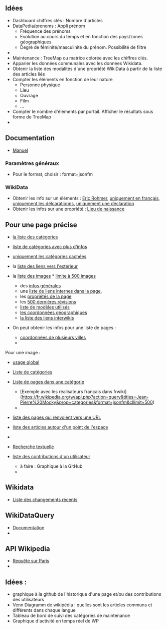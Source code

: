 ## Idées
* Dashboard chiffres clés : Nombre d'articles
* DataPedia/prenoms : Appli prénom 
    * Fréquence des prénoms
    * Evolution au cours du temps et en fonction des pays/zones géographiques
    * Degré de féminité/masculinité du prénom. Possibilité de filtre
* 
* Maintenance : TreeMap ou matrice colorée avec les chiffres clés.
* Apparier les données communales avec les données Wikidata.
* Obtenir la liste des modalités d'une propriété WikiData à partir de la liste des articles liés
* Compter les éléments en fonction de leur nature
     * Personne physique
     * Lieu
     * Ouvrage
     * Film
     * …
* Compter le nombre d'éléments par portail. Afficher le résultats sous forme de TreeMap
* 

## Documentation
* [Manuel](https://www.wikidata.org/w/api.php)

### Paramètres généraux
* Pour le format, choisir : format=jsonfm

### WikiData
* Obtenir les info sur un éléments : [Eric Rohmer](https://www.wikidata.org/w/api.php?action=wbgetentities&ids=Q50764&format=jsonfm), [uniquement en français](https://www.wikidata.org/w/api.php?action=wbgetentities&ids=Q50764&languages=fr&format=jsonfm), [uniquement les délcarationns](https://www.wikidata.org/w/api.php?action=wbgetclaims&entity=Q50764&format=jsonfm), [uniquement une déclaration](https://www.wikidata.org/w/api.php?action=wbgetclaims&entity=Q50764&format=jsonfm&property=P7) 
* Obtenir les infos sur une propriété : [Lieu de naissance](https://www.wikidata.org/w/api.php?action=wbgetentities&ids=P19)

## Pour une page précise
* [la liste des catégories](https://fr.wikipedia.org/w/api.php?action=query&titles=Jean-Pierre%20Mocky&prop=categories&format=jsonfm&cllimit=500)
* [liste de catégories avec plus d'infos](https://fr.wikipedia.org/w/api.php?action=query&titles=Jean-Pierre%20Mocky&prop=categories&format=jsonfm&clprop=timestamp|hidden|sortkey) 
* [uniquement les catégories cachées](https://fr.wikipedia.org/w/api.php?action=query&titles=Jean-Pierre%20Mocky&prop=categories&format=jsonfm&clshow=hidden)
* la [liste des liens vers l'extérieur](https://fr.wikipedia.org/w/api.php?action=query&titles=Jean-Pierre%20Mocky&prop=extlinks&format=jsonfm&ellimit=500) 

* la [liste des images](https://fr.wikipedia.org/w/api.php?action=query&titles=Jean-Pierre%20Mocky&prop=images&format=jsonfm)
      * [limite à 500 images](https://fr.wikipedia.org/w/api.php?action=query&titles=Jean-Pierre%20Mocky&prop=images&format=jsonfm&imlimit=500) 
    * des [infos générales](https://fr.wikipedia.org/w/api.php?action=query&titles=Jean-Pierre%20Mocky&prop=info&format=jsonfm)
    * une [liste de liens internes dans la page](https://fr.wikipedia.org/w/api.php?action=query&titles=%C3%89ric%20Rohmer&prop=links&format=jsonfm&pllimit=500), 
    * les [propriétés de la page](https://fr.wikipedia.org/w/api.php?action=query&titles=Jean-Pierre%20Mocky&prop=pageprops&format=jsonfm)
    * les [500 dernières révisions](https://fr.wikipedia.org/w/api.php?action=query&titles=%C3%89ric%20Rohmer&prop=revisions&format=jsonfm&rvlimit=500&rvprop=size|ids|timestamp|user|userid|comment)
    * [liste de modèles utilisés](https://fr.wikipedia.org/w/api.php?action=query&titles=Jean-Pierre%20Mocky&prop=templates&format=jsonfm&tllimit=500)
    * [les coordonnées géographiques](https://fr.wikipedia.org/w/api.php?action=query&titles=%C3%89pinal&prop=coordinates&format=jsonfm)
    * [la liste des liens interwikis](https://fr.wikipedia.org/w/api.php?action=query&titles=%C3%89ric%20Rohmer&prop=iwlinks&format=jsonfm|iwlimit=500)
* On peut obtenir les infos pour une liste de pages : 
  * [coordonnées de plusieurs villes](https://fr.wikipedia.org/w/api.php?action=query&titles=%C3%89pinal|Paris|Apt&prop=coordinates&format=jsonfm)
  * 

Pour une image : 
 * [usage global](https://www.wikidata.org/w/api.php?action=query&prop=globalusage&titles=File:Example.jpg)


* [Liste de catégories](https://fr.wikipedia.org/w/api.php?action=query&list=allcategories&acprop=size|hidden&aclimit=500&format=jsonfm)
* [Liste de pages dans une catégorie](https://fr.wikipedia.org/w/api.php?action=query&list=categorymembers&cmtitle=Category:Physique&cmlimit=500) 
    * [Exemple avec les réalisateurs français dans frwiki] (https://fr.wikipedia.org/w/api.php?action=query&titles=Jean-Pierre%20Mocky&prop=categories&format=jsonfm&cllimit=500)
    * 

* [liste des pages qui renvoient vers une URL](https://fr.wikipedia.org/w/api.php?action=query&list=exturlusage&euquery=www.liberation.fr&euprop=ids|title|url&format=jsonfm&eulimit=500)
* [liste des articles autour d'un point de l'espace](https://fr.wikipedia.org/w/api.php?action=query&list=geosearch&gsradius=10000&gscoord=37.786971|-122.399677&gslimit=500)
* 

* [Recherche textuelle](https://fr.wikipedia.org/w/api.php?action=query&list=search&srsearch=rohmer)

* [liste des contributions d'un utilisateur](https://fr.wikipedia.org/w/api.php?action=query&list=usercontribs&ucuser=PAC2&uclimit=500&format=jsonfm)
  * à faire : Graphique à la GitHub
  * 
  
## Wikidata
* [Liste des changements récents](http://www.wikidata.org/w/api.php?action=query&list=recentchanges&rcnamespace=0&rcprop=comment&rclimit=max&rcnamespace=0)

## WikiDataQuery
* [Documentation](http://magnusmanske.de/wordpress/?p=72)
* 

## API Wikipedia 
* [Requête sur Paris](https://fr.wikipedia.org/w/api.php?action=query&titles=Paris&prop=pageprops&format=jsonfm)
* 

## Idées :
* graphique à la github de l'historique d'une page et/ou des contributions des utilisateurs
* Venn Diagramm de wikipédia : quelles sont les articles communs et différents dans chaque langue
* Tableau de bord de suivi des catégories de maintenance
* Graphique d'activité en temps réel de WP
